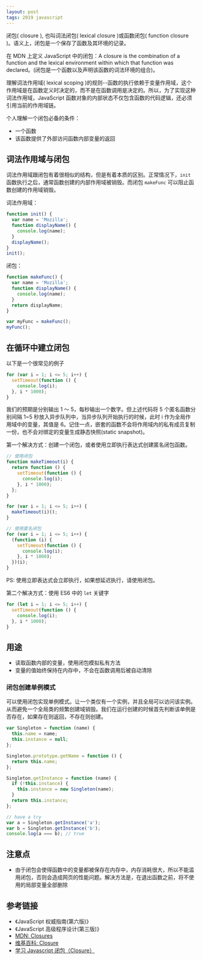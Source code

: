 ```yaml
---
layout: post
tags: 2019 javascript
---
```


闭包( closure ), 也叫词法闭包( lexical closure )或函数闭包( function closure )。语义上，闭包是一个保存了函数及其环境的记录。

在 MDN 上定义 JavaScript 中的闭包：A closure is the combination of a function and the lexical environment within which that function was declared。(闭包是一个函数以及声明该函数的词法环境的组合)。

理解词法作用域( lexical scoping )的规则--函数的执行依赖于变量作用域，这个作用域是在函数定义时决定的，而不是在函数调用是决定的。所以，为了实现这种词法作用域，JavaScript 函数对象的内部状态不仅包含函数的代码逻辑，还必须引用当前的作用域链。

个人理解一个闭包必备的条件：

- 一个函数
- 该函数提供了外部访问函数内部变量的返回

## 词法作用域与闭包

词法作用域跟闭包有着很相似的结构，但是有着本质的区别。正常情况下，`init` 函数执行之后，通常函数创建的内部作用域被销毁。而闭包 `makeFunc` 可以阻止函数创建的作用域销毁。

词法作用域：

```js
function init() {
  var name = 'Mozilla';
  function displayName() {
    console.log(name);
  }
  displayName();
}
init();
```

闭包：

```js
function makeFunc() {
  var name = 'Mozilla';
  function displayName() {
    console.log(name);
  }
  return displayName;
}

var myFunc = makeFunc();
myFunc();
```

## 在循环中建立闭包

以下是一个很常见的例子

```js
for (var i = 1; i <= 5; i++) {
  setTimeout(function () {
    console.log(i);
  }, i * 1000);
}
```

我们的预期是分别输出 1 ～ 5，每秒输出一个数字。但上述代码将 5 个匿名函数分别间隔 1~5 秒放入异步队列中，当异步队列开始执行的时候，此时 i 作为全局作用域中的变量，其值是 6。记住一点，嵌套的函数不会将作用域内的私有成员复制一份，也不会对绑定的变量生成静态快照(static snapshot)。

第一个解决方式：创建一个闭包，或者使用立即执行表达式创建匿名闭包函数。

```js
// 使用闭包
function makeTimeout(i) {
  return function () {
    setTimeout(function () {
      console.log(i);
    }, i * 1000);
  };
}

for (var i = 1; i <= 5; i++) {
  makeTimeout(i)();
}
```

```js
// 使用匿名闭包
for (var i = 1; i <= 5; i++) {
  (function (i) {
    setTimeout(function () {
      console.log(i);
    }, i * 1000);
  })(i);
}
```

PS: 使用立即表达式会立即执行，如果想延迟执行，请使用闭包。

第二个解决方式：使用 ES6 中的 `let` 关键字

```js
for (let i = 1; i <= 5; i++) {
  setTimeout(function () {
    console.log(i);
  }, i * 1000);
}
```

## 用途

- 读取函数内部的变量，使用闭包模拟私有方法
- 变量的值始终保持在内存中，不会在函数调用后被自动清除

### 闭包创建单例模式

可以使用闭包实现单例模式。让一个类仅有一个实例，并且全局可以访问该实例。从而避免一个全局类的频繁创建域销毁。我们在运行创建的时候首先判断该单例是否存在，如果存在则返回，不存在则创建。

```js
var Singleton = function (name) {
  this.name = name;
  this.instance = null;
};

Singleton.prototype.getName = function () {
  return this.name;
};

Singleton.getInstance = function (name) {
  if (!this.instance) {
    this.instance = new Singleton(name);
  }
  return this.instance;
};

// have a try
var a = Singleton.getInstance('a');
var b = Singleton.getInstance('b');
console.log(a === b); // true
```

## 注意点

- 由于闭包会使得函数中的变量都被保存在内存中，内存消耗很大，所以不能滥用闭包，否则会造成网页的性能问题。解决方法是，在退出函数之前，将不使用的局部变量全部删除

## 参考链接

- 《JavaScript 权威指南(第六版)》
- 《JavaScript 高级程序设计(第三版)》
- [MDN: Closures](https://developer.mozilla.org/en-US/docs/Web/JavaScript/Closures)
- [维基百科: Closure](<https://en.wikipedia.org/wiki/Closure_(computer_programming)>)
- [学习 Javascript 闭包（Closure）](http://www.ruanyifeng.com/blog/2009/08/learning_javascript_closures.html)
